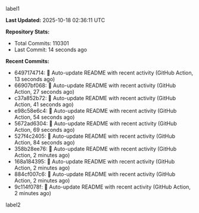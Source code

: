 
label1 
<!-- ACTIVITY_START -->
**Last Updated:** 2025-10-18 02:36:11 UTC

**Repository Stats:**
- Total Commits: 110301
- Last Commit: 14 seconds ago

**Recent Commits:**
- 6497174714: 🤖 Auto-update README with recent activity (GitHub Action, 13 seconds ago)
- 66907bf068: 🤖 Auto-update README with recent activity (GitHub Action, 27 seconds ago)
- c37a852b72: 🤖 Auto-update README with recent activity (GitHub Action, 41 seconds ago)
- e98c58e6c4: 🤖 Auto-update README with recent activity (GitHub Action, 54 seconds ago)
- 5672ad6304: 🤖 Auto-update README with recent activity (GitHub Action, 69 seconds ago)
- 527f4c2405: 🤖 Auto-update README with recent activity (GitHub Action, 84 seconds ago)
- 358b28ee76: 🤖 Auto-update README with recent activity (GitHub Action, 2 minutes ago)
- 168a184395: 🤖 Auto-update README with recent activity (GitHub Action, 2 minutes ago)
- 884cf007c6: 🤖 Auto-update README with recent activity (GitHub Action, 2 minutes ago)
- 9c114f078f: 🤖 Auto-update README with recent activity (GitHub Action, 2 minutes ago)
<!-- ACTIVITY_END -->

label2
